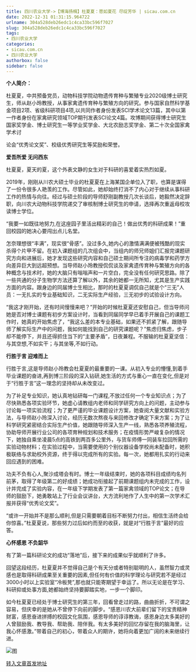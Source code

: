 ```yaml
---
title: 四川农业大学->【博海扬楫】杜夏夏：愿如夏花 尽绽芳华 | sicau.com.cn
date: 2022-12-31 01:31:15.964722
urlname: 304a528deb26edc1c4ca33bc596f7027
slug: 304a528deb26edc1c4ca33bc596f7027
tags: 
- 四川农业大学
categories:
- sicau.com.cn
- 四川农业大学
authorbox: false
sidebar: false
---
```

**个人简介：**

杜夏夏，中共预备党员，动物科技学院动物遗传育种与繁殖专业2020级博士研究生，师从赵小玲教授，从事家禽遗传育种与繁殖方向的研究。参与国家自然科学基金项目2项、省级科研项目4项,以共同作者身份发表SCI学术论文13篇，其中以第一作者身份在家禽研究领域TOP期刊发表SCI论文4篇。攻博期间获得博士研究生国家奖学金、博士研究生一等学业奖学金、大北农励志奖学金、第二十次全国家禽学术讨
<!--more-->
论会“优秀论文奖”、校级优秀研究生等奖励和荣誉。

**爱吾所爱 无问西东**

杜夏夏，夏天的夏，这个外表文静的女生对于科研的喜爱着实热烈如夏。

2019年，刚刚从川农大硕士毕业的杜夏夏在上海某国企单位入了职，也算是谋得了一份令很多人艳羡的工作。尽管如此，她却始终打消不了内心对于继续从事科研工作的热情与向往。经过与硕士阶段的导师舒刚副教授几次长谈后，她毅然决定辞职，向川农大动物科技学院递交了审核制博士研究生的申请，选择再次重返母校攻读博士学位。

“我要一如既往地努力,在这座园子里活出精彩的自己！做出优秀的科研成果！”重回校园的她决心要闯出点儿名堂。

怎奈理想很“丰满”，现实很“骨感”。没过多久,她内心的激情满满便被残酷的现实杀得个片甲不留。在初入课题组的几次组会中，当组内的师兄师姐们汇报完课题研究方向和进展后，她才发现这些研究内容和自己硕士期间所专注的病毒学和药学方向差异巨大到远超预想。当导师赵小玲教授侃侃谈及家禽遗传育种与繁殖方向的各种概念与技术时，她的大脑只有嗡嗡声和一片空白，完全没有任何研究思路。除了一些共通的分子生物学方法还算了解以外，其余的她都一无所知，尤其是生产实践方面的内容。跟身边的同届博士生相比，那时的杜夏夏调侃自己就是个“三无”人员：一无扎实的专业基础知识，二无实际生产经验，三无初步的试验设计方向。

“我这才刚开始，还有时间慢慢来吧？”开始的时候杜夏夏还安慰自己，但当导师问她是否对博士课题有初步方案设计时，当看到同届同学早已着手开展自己的课题工作时，她真的开始焦虑了，“我这么差的本专业基础，如果还不抓紧了解，跟随导师了解实际生产中的问题，我如何能找到自己的研究课题呢？”焦虑归焦虑，步子却不能停下，并且还得抓住当下的“主要矛盾”，日夜兼程。不服输的杜夏夏坚信：与其空想,不如实干；与其坐等,不如行动。

**行胜于言 迎难而上**

行胜于言,这是导师赵小玲教会杜夏夏的最重要的一课。从初入专业的懵懂,到着手毕业课题的奋进,再到博三阶段的深入钻研,她生活的方式与重心一直在变化,但是对于“行胜于言”这一理念的坚持却从未改变过。

为了补足专业知识，她认真地钻研每一门课程,不放过任何一个专业知识点；为了尽快熟悉各项实验环节，她虚心请教组内老师和同学研究方向上的问题，主动参与讨论每一项实验流程；为了更严谨的毕业课题设计方案，她查阅大量文献和实验方法，与导师赵小玲深入讨论，经历无数次熬夜与来回修改才确定下来方案；为了让科学研究紧密结合实际生产价值，她跟随导师深入生产一线，熟悉各项养殖流程，协助导师开展行业公司的各项育种规划和技术服务；在疫情形势严峻复杂的情况下，她独自乘坐凌晨5点的高铁到两百多公里外，与货车师傅一同装车拉回所需的实验动物材料；在实验过程中，当需要使用的个别仪器设备学校尚未配备时，她积极联络与求助校外资源，终于得以完成所有的实验。每一次，她都用扎实的行动来回应遇到的困难。

功夫不负有心人,聚沙成塔会有时。博士一年级结束时，她的各项科目成绩均名列前茅，取得了年级第二的好成绩；她成功衔接起了前期课题组内未完成的工作，设计并完成了实验内容，在一年级下学期发表了第一篇家禽领域的TOP论文；在导师的鼓励下，她勇敢站上了行业会议讲台，大方流利地作了人生中的第一次学术汇报并获得“优秀论文奖”。

“或许一开始并不是那么顺利,但是只需要朝着目标不断努力付出，相信生活终会给你惊喜。”杜夏夏说，那些努力过后如约而至的收获，就是对“行胜于言”最好的应答。

**心怀感恩 不负韶华**

有了第一篇科研论文的成功“落地”后，接下来的成果似乎就顺利了许多。

回望这段经历，杜夏夏并不觉得自己是个有天分或者特别聪明的人，虽然智力或灵感也是取得科研成果至关重要的因素,但任何有价值的科学理论与研究若不是经过3000小时以上实验室“冷板凳”,那也就只能寄期望于幸运了。所以无论是在学习、科研抑或处事方面,她都始终坚持要脚踏实地，一步一个脚印。

如今杜夏夏已经处于博士研究生的第三年，回看曾走过的路，曲曲折折，不可谓之容易，但庆幸的是她从不曾停下向前的脚步。“感恩川农大前辈们留下的宝贵精神财富，感恩奋进拼搏的校园文化氛围，感恩导师的谆谆教诲，感恩身边太多美好的人曾鼓励我、教导我、帮助我、陪伴我。有太多美好的回忆存留在我的脑海里，让我心怀感激。”带着自己的初心，带着众人的期许，她将向着更加广阔的未来继续行进。

![图](https://news.sicau.edu.cn/__local/6/78/4D/C404485AB616CFA9F0CCA749F3B_7E136E77_37AB4.jpg)

[转入文章首发地址](https://news.sicau.edu.cn/info/1078/70745.htm)